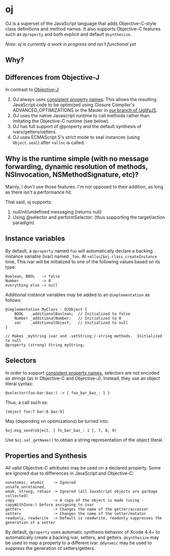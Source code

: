 # oj

OJ is a superset of the JavaScript language that adds Objective-C-style class definitions and method names.  It also supports Objective-C features such as `@property` and both explicit and default `@synthesize`.

*Note: oj is currently a work in progress and isn't functional yet*

## Why?


## Differences from Objective-J

In contrast to [Objective-J](http://en.wikipedia.org/wiki/Objective-J): 
  1. OJ always uses [consistent property names](https://developers.google.com/closure/compiler/docs/api-tutorial3#propnames).
   This allows the resulting JavaScript code to be optimized using Closure Compiler's ADVANCED_OPTIMIZATIONS or the Mauler in [our branch of UglifyJS](https://github.com/musictheory/uglifyjs).
  2. OJ uses the native Javascript runtime to call methods rather than imitating the Objective-C runtime (see below).
  3. OJ has full support of @property and the default synthesis of ivars/getters/setters.
  4. OJ uses ECMAScript 5's strict mode to seal instances (using `Object.seal`) after `+alloc` is called.


## Why is the runtime simple (with no message forwarding, dynamic resolution of methods, NSInvocation, NSMethodSignature, etc)?

Mainly, I don't use those features.  I'm not opposed to their addition, as long as there isn't a performance hit.

That said, oj supports:
1) null/nil/undefined messaging (returns null)
2) Using @selector and performSelector: (thus supporting the target/action paradigm) 


## Instance variables

By default, a `@property` named `foo` will automatically declare a backing instance 
variable (ivar) named `_foo`.  At `+alloc`/`$oj.class_createInstance` time, This ivar will
be initialized to one of the following values based on its type:

    Boolean, BOOL   -> false
    Number          -> 0
    everything else -> null

Additional instance variables may be added to an `@implementation` as follows:

    @implementation MyClass : OJObject {
        BOOL   _additionalBoolean;  // Initialized to false
        Number _additionalNumber;   // Initialized to 0
        var    _additionalObject;   // Initialized to null
    }

    // Makes _myString ivar and -setString:/-string methods.  Initialized to null
    @property (strong) String myString;


## Selectors

In order to support  [consistent property names](https://developers.google.com/closure/compiler/docs/api-tutorial3#propnames), 
selectors are not encoded as strings (as in Objective-C and Objective-J).  Instead, they use an object literal syntax:

    @selector(foo:bar:baz:) -> { foo_bar_baz_: 1 }

Thus, a call such as:
    
    [object foo:7 bar:8 baz:9]
    
May (depending on optimizations) be turned into:

    $oj.msg_send(object, { fo_bar_baz_: 1 }, 7, 8, 9)

Use `$oj.sel_getName()` to obtain a string representation of the object literal.


## Properties and Synthesis

All valid Objective-C attributes may be used on a declared property.  Some are ignored
due to differences in JavaScript and Objective-C:

    nonatomic, atomic    -> Ignored
    unsafe_unretained,
    weak, strong, retain -> Ignored (all JavaScript objects are garbage collected)
    copy                 -> A copy of the object is made (using -copyWithZone:) before assigning to ivar
    getter=              -> Changes the name of the getter/accessor
    setter=              -> Changes the name of the setter/mutator
    readonly, readwrite  -> Default is readwrite, readonly suppresses the generation of a setter

By default, `@property` uses automatic synthesis behavior of Xcode 4.4+ to
automatically create a backing ivar, setters, and getters. `@synthesize` may
be used to map a property to a different ivar.  `@dynamic` may be used to
suppress the generation of setters/getters.


    



